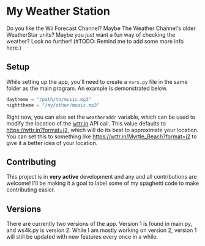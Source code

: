 # My Weather Station

Do you like the Wii Forecast Channel? Maybe The Weather Channel's older WeatherStar units? Maybe you just want a fun way of checking the weather? Look no further! (#TODO: Remind me to add some more info here.)

## Setup

While setting up the app, you'll need to create a `vars.py` file in the same folder as the main program. An example is demonstrated below.
```python
daytheme = "/path/to/music.mp3"
nighttheme = "/my/other/music.mp3"
```
Right now, you can also set the `weatheraddr` variable, which can be used to modify the location of the [wttr.in](https://wttr.in) API call. This value defaults to https://wttr.in?format=j2, which will do its best to approximate your location. You can set this to something like https://wttr.in/Myrtle_Beach?format=j2 to give it a better idea of your location.

## Contributing

This project is in **very active** development and any and all contributions are welcome! I'll be making it a goal to label some of my spaghetti code to make contributing easier.

## Versions

There are currently two versions of the app. Version 1 is found in main.py, and ws4k.py is version 2. While I am mostly working on version 2, version 1 will still be updated with new features every once in a while.
